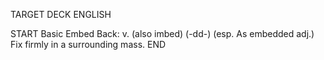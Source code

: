 TARGET DECK
ENGLISH

START
Basic
Embed
Back: v. (also imbed) (-dd-) (esp. As embedded adj.) Fix firmly in a surrounding mass.
END
